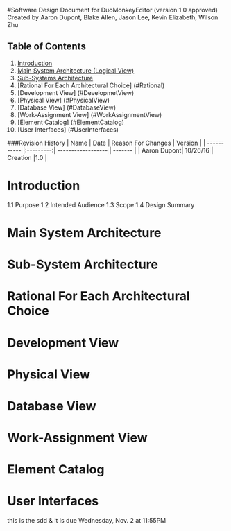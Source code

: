 #Software Design Document for DuoMonkeyEditor (version 1.0 approved)
Created by Aaron Dupont, Blake Allen, Jason Lee, Kevin Elizabeth, Wilson Zhu


## Table of Contents
1. [Introduction](#Introduction)
2. [Main System Architecture (Logical View)](#MainArchitecture)
3. [Sub-Systems Architecture](#SubArchitecture)
4. [Rational For Each Architectural Choice] (#Rational)
5. [Development View] (#DevelopmetView)
6. [Physical View] (#PhysicalView)
7. [Database View] (#DatabaseView)
8. [Work-Assignment View] (#WorkAssignmentView)
9. [Element Catalog] (#ElementCatalog)
10. [User Interfaces] (#UserInterfaces)

###Revision History
| Name        | Date      | Reason For Changes | Version |
| ----------- |:---------:| ------------------ | ------- |
| Aaron Dupont| 10/26/16  | Creation           |1.0      |

# Introduction
1.1 Purpose
1.2 Intended Audience
1.3 Scope
1.4 Design Summary

# Main System Architecture
# Sub-System Architecture
# Rational For Each Architectural Choice
# Development View
# Physical View
# Database View
# Work-Assignment View
# Element Catalog
# User Interfaces

this is the sdd & it is due Wednesday, Nov. 2 at 11:55PM

